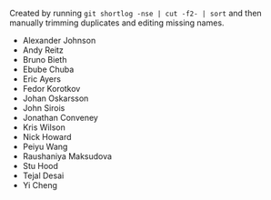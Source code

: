 Created by running `git shortlog -nse | cut -f2- | sort` and then
manually trimming duplicates and editing missing names.

+ Alexander Johnson
+ Andy Reitz
+ Bruno Bieth
+ Ebube Chuba
+ Eric Ayers
+ Fedor Korotkov
+ Johan Oskarsson
+ John Sirois
+ Jonathan Conveney
+ Kris Wilson
+ Nick Howard
+ Peiyu Wang
+ Raushaniya Maksudova
+ Stu Hood
+ Tejal Desai
+ Yi Cheng
